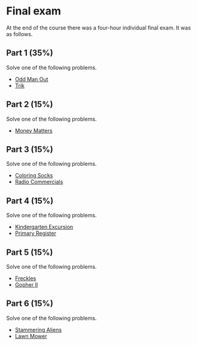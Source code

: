 # Final exam

At the end of the course there was a four-hour individual final exam. It was as follows.
<h2>Part 1 (35%)</h2>
Solve one of the following problems.
<ul>
	<li><a href="https://open.kattis.com/problems/oddmanout">Odd Man Out</a></li>
	<li><a href="https://open.kattis.com/problems/trik">Trik</a></li>
</ul>
<h2>Part 2 (15%)</h2>
Solve one of the following problems.
<ul>
	<li><a href="https://open.kattis.com/problems/moneymatters">Money Matters</a></li>
</ul>
<h2>Part 3 (15%)</h2>
Solve one of the following problems.
<ul>
	<li><a href="https://open.kattis.com/problems/color">Coloring Socks</a></li>
	<li><a href="https://open.kattis.com/problems/commercials">Radio Commercials</a></li>
</ul>
<h2>Part 4 (15%)</h2>
Solve one of the following problems.
<ul>
	<li><a href="https://open.kattis.com/problems/excursion">Kindergarten Excursion</a></li>
	<li><a href="https://open.kattis.com/problems/register">Primary Register</a></li>
</ul>
<h2>Part 5 (15%)</h2>
Solve one of the following problems.
<ul>
	<li><a href="https://open.kattis.com/problems/freckles">Freckles</a></li>
	<li><a href="https://open.kattis.com/problems/gopher2">Gopher II</a></li>
</ul>
<h2>Part 6 (15%)</h2>
Solve one of the following problems.
<ul>
	<li><a href="https://open.kattis.com/problems/aliens">Stammering Aliens</a></li>
	<li><a href="https://open.kattis.com/problems/lawnmower">Lawn Mower</a></li>
</ul>
